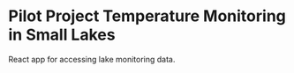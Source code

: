 # Pilot Project Temperature Monitoring in Small Lakes

React app for accessing lake monitoring data.
